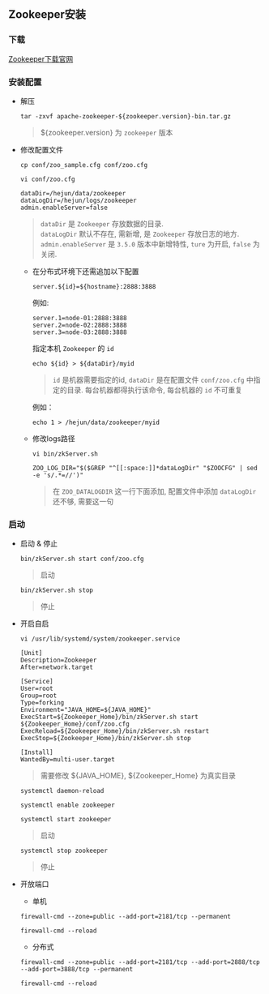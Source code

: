 ## Zookeeper安装

### 下载

[Zookeeper下载官网](https://archive.apache.org/dist/zookeeper/)
  
### 安装配置

- 解压

  ```
  tar -zxvf apache-zookeeper-${zookeeper.version}-bin.tar.gz
  ```
  > ${zookeeper.version} 为 `zookeeper` 版本

- 修改配置文件

  ```
  cp conf/zoo_sample.cfg conf/zoo.cfg
  ```
  
  ```
  vi conf/zoo.cfg
  ```
  
  ```
  dataDir=/hejun/data/zookeeper
  dataLogDir=/hejun/logs/zookeeper
  admin.enableServer=false
  ```
  > `dataDir` 是 `Zookeeper` 存放数据的目录.<br/> `dataLogDir` 默认不存在, 需新增, 是 `Zookeeper` 存放日志的地方.<br/> `admin.enableServer` 是 `3.5.0` 版本中新增特性, `ture` 为开启, `false` 为关闭.

  - 在分布式环境下还需追加以下配置

    ```
    server.${id}=${hostname}:2888:3888
    ```
    
    例如:
    
    ```
    server.1=node-01:2888:3888
    server.2=node-02:2888:3888
    server.3=node-03:2888:3888
    ```
    
    指定本机 `Zookeeper` 的 `id`
    
    ```
    echo ${id} > ${dataDir}/myid
    ```
    > `id` 是机器需要指定的id, `dataDir` 是在配置文件 `conf/zoo.cfg` 中指定的目录. 每台机器都得执行该命令, 每台机器的 `id` 不可重复
    
    例如：
    
    ```
    echo 1 > /hejun/data/zookeeper/myid
    ```

  - 修改logs路径
    
    ```
    vi bin/zkServer.sh
    ```
    
    ```
    ZOO_LOG_DIR="$($GREP "^[[:space:]]*dataLogDir" "$ZOOCFG" | sed -e 's/.*=//')"
    ```
    > 在 `ZOO_DATALOGDIR` 这一行下面添加, 配置文件中添加 `dataLogDir` 还不够, 需要这一句

### 启动

- 启动 & 停止

  ```
  bin/zkServer.sh start conf/zoo.cfg
  ```
  > 启动
  
  ```
  bin/zkServer.sh stop
  ```
  > 停止
  
- 开启自启

  ```
  vi /usr/lib/systemd/system/zookeeper.service
  ```
  
  ```
  [Unit]
  Description=Zookeeper
  After=network.target
  
  [Service]
  User=root
  Group=root
  Type=forking
  Environment="JAVA_HOME=${JAVA_HOME}"
  ExecStart=${Zookeeper_Home}/bin/zkServer.sh start ${Zookeeper_Home}/conf/zoo.cfg
  ExecReload=${Zookeeper_Home}/bin/zkServer.sh restart
  ExecStop=${Zookeeper_Home}/bin/zkServer.sh stop
  
  [Install]
  WantedBy=multi-user.target
  ```
  > 需要修改 ${JAVA_HOME}, ${Zookeeper_Home} 为真实目录
  
  ```
  systemctl daemon-reload
  ```
  
  ```
  systemctl enable zookeeper
  ```
  
  ```
  systemctl start zookeeper
  ```
  > 启动
  
  ```
  systemctl stop zookeeper
  ```
  > 停止

- 开放端口

  - 单机
  
  ```
  firewall-cmd --zone=public --add-port=2181/tcp --permanent
  ```
  
  ```
  firewall-cmd --reload
  ```
  
  - 分布式
  
  ```
  firewall-cmd --zone=public --add-port=2181/tcp --add-port=2888/tcp --add-port=3888/tcp --permanent
  ```
  
  ```
  firewall-cmd --reload
  ```
